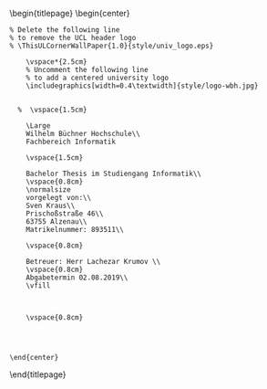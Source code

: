 <!-- 
This is the Latex-heavy title page. 
People outside UCL may want to remove the header logo 
and add the centred logo
-->

\begin{titlepage}
    \begin{center}

    % Delete the following line
    % to remove the UCL header logo
    % \ThisULCornerWallPaper{1.0}{style/univ_logo.eps}
        
        \vspace*{2.5cm}
        % Uncomment the following line
        % to add a centered university logo
        \includegraphics[width=0.4\textwidth]{style/logo-wbh.jpg}
     
        
      %  \vspace{1.5cm}
        
        \Large
        Wilhelm Büchner Hochschule\\
        Fachbereich Informatik

        \vspace{1.5cm}

        Bachelor Thesis im Studiengang Informatik\\
        \vspace{0.8cm}
        \normalsize
        vorgelegt von:\\
        Sven Kraus\\
        Prischoßstraße 46\\
        63755 Alzenau\\
        Matrikelnummer: 893511\\
        
        \vspace{0.8cm}
        
        Betreuer: Herr Lachezar Krumov \\
        \vspace{0.8cm}
        Abgabetermin 02.08.2019\\
        \vfill
        
     

        \vspace{0.8cm}


        
     
    \end{center}
\end{titlepage}
